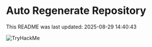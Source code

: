 # Auto Regenerate Repository

This README was last updated: 2025-08-29 14:40:43

 ![TryHackMe](https://tryhackme.com/badge/533634)
